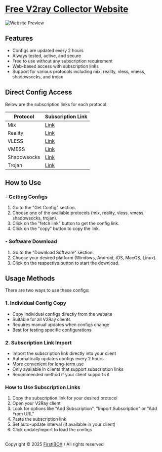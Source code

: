 # [Free V2ray Collector Website](https://v2ray-collector.gt.tc/)

![Website Preview](https://v2ray-collector.gt.tc/assets/websiteImg.png)

## Features

- Configs are updated every 2 hours
- Always tested, active, and secure
- Free to use without any subscription requirement
- Web-based access with subscription links
- Support for various protocols including mix, reality, vless, vmess, shadowsocks, and trojan

## Direct Config Access

Below are the subscription links for each protocol:

| Protocol    | Subscription Link                                                                          |
| ----------- | ------------------------------------------------------------------------------------------ |
| Mix         | [Link](https://raw.githubusercontent.com/iboxz/free-v2ray-collector/main/main/mix)         |
| Reality     | [Link](https://raw.githubusercontent.com/iboxz/free-v2ray-collector/main/main/reality)     |
| VLESS       | [Link](https://raw.githubusercontent.com/iboxz/free-v2ray-collector/main/main/vless)       |
| VMESS       | [Link](https://raw.githubusercontent.com/iboxz/free-v2ray-collector/main/main/vmess)       |
| Shadowsocks | [Link](https://raw.githubusercontent.com/iboxz/free-v2ray-collector/main/main/shadowsocks) |
| Trojan      | [Link](https://raw.githubusercontent.com/iboxz/free-v2ray-collector/main/main/trojan)      |

## How to Use

### - Getting Configs

1. Go to the "Get Config" section.
2. Choose one of the available protocols (mix, reality, vless, vmess, shadowsocks, trojan).
3. Click on the "fetch link" button to get the config link.
4. Click on the "copy" button to copy the link.

### - Software Download

1. Go to the "Download Software" section.
2. Choose your desired platform (Windows, Android, iOS, MacOS, Linux).
3. Click on the respective button to start the download.

## Usage Methods

There are two ways to use these configs:

### 1. Individual Config Copy

- Copy individual configs directly from the website
- Suitable for all V2Ray clients
- Requires manual updates when configs change
- Best for testing specific configurations

### 2. Subscription Link Import

- Import the subscription link directly into your client
- Automatically updates configs every 2 hours
- More convenient for long-term use
- Only available in clients that support subscription links
- Recommended method if your client supports it

### How to Use Subscription Links

1. Copy the subscription link for your desired protocol
2. Open your V2Ray client
3. Look for options like "Add Subscription", "Import Subscription" or "Add From URL"
4. Paste the subscription link
5. Set auto-update interval (if available in your client)
6. Click update/import to load the configs


##

Copyright © 2025 [FirstIBOX](http://firstibox.com/) / All rights reserved
